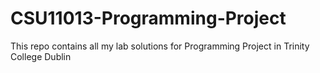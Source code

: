 # CSU11013-Programming-Project
This repo contains all my lab solutions for Programming Project in Trinity College Dublin

